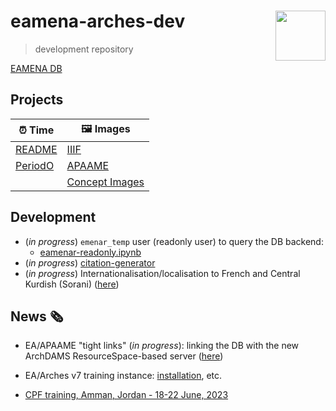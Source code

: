 # eamena-arches-dev  <img src="www/logo.png" width='80px' align="right"/>
> development repository

[EAMENA DB](https://github.com/eamena-project/eamena-arches-dev/tree/main/dbs/database.eamena)


## Projects

| ⏰ Time | 🖼️ Images |
|------|------|
|[README](https://github.com/eamena-project/eamena-arches-dev/tree/main/data/time#readme)| [IIIF](https://github.com/eamena-project/eamena-arches-dev/tree/main/dev/iiif#readme)|
|[PeriodO](https://github.com/achp-project/cultural-heritage/tree/main/periodo-projects) | [APAAME](https://github.com/eamena-project/eamena-arches-dev/tree/main/projects/apaame)     |
| | [Concept Images](https://github.com/eamena-project/eamena-arches-dev/tree/main/projects/concept-image)     |

## Development

* (*in progress*) `emenar_temp` user (readonly user) to query the DB backend:
	- [eamenar-readonly.ipynb](https://colab.research.google.com/github/eamena-project/eamena-arches-dev/blob/main/dbs/database.eamena/postgres/eamenar-readonly.ipynb)
* (*in progress*) [citation-generator](https://github.com/eamena-project/eamena-arches-dev/tree/main/data/bibref#citation-generator)
* (*in progress*) Internationalisation/localisation to French and Central Kurdish (Sorani) ([here](https://github.com/eamena-project/eamena-arches-dev/tree/main/dbs/database.eamena/i18n#internationalisation))

## News 🗞️

* EA/APAAME "tight links" (*in progress*): linking the DB with the new ArchDAMS ResourceSpace-based server ([here](https://github.com/eamena-project/eamena-arches-dev/blob/main/projects/apaame/README.md#apaame-server))

* EA/Arches v7 training instance: [installation](https://github.com/eamena-project/eamena-arches-dev/tree/main/dbs/database.eamena/install), etc.

* [CPF training, Amman, Jordan - 18-22 June, 2023](https://github.com/eamena-project/eamena-arches-dev/tree/main/training#users--database-managers--sys-admins-training)